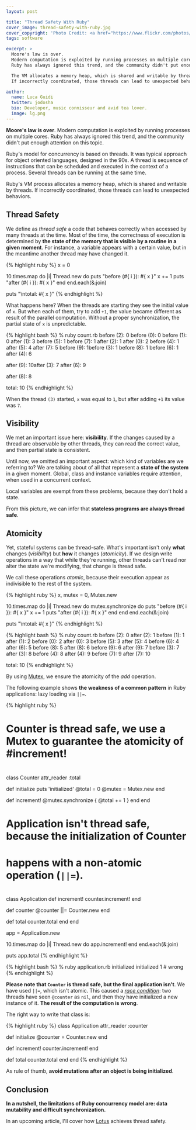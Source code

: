 ```yaml
---
layout: post

title: "Thread Safety With Ruby"
cover_image: thread-safety-with-ruby.jpg
cover_copyright: 'Photo Credit: <a href="https://www.flickr.com/photos/7516749@N07/3403830890/">Cyril Caton</a> via <a href="http://compfight.com">Compfight</a> <a href="http://www.flickr.com/help/general/#147">cc</a>'
tags: software

excerpt: >
  Moore's law is over.
  Modern computation is exploited by running processes on multiple cores.
  Ruby has always ignored this trend, and the community didn't put enough attention on this topic.

  The VM allocates a memory heap, which is shared and writable by threads.
  If incorrectly coordinated, those threads can lead to unexpected behaviors.

author:
  name: Luca Guidi
  twitter: jodosha
  bio: Developer, music connisseur and avid tea lover.
  image: lg.png
---
```


**Moore's law is over**.
Modern computation is exploited by running processes on multiple cores.
Ruby has always ignored this trend, and the community didn't put enough attention on this topic.

Ruby's model for concurrency is based on threads.
It was typical approach for object oriented languages, designed in the 90s.
A thread is sequence of instructions that can be scheduled and executed in the context of a process.
Several threads can be running at the same time.

Ruby's VM process allocates a memory heap, which is shared and writable by threads.
If incorrectly coordinated, those threads can lead to unexpected behaviors.

## Thread Safety

We define as _thread safe_ a code that behaves correctly when accessed by many threads at the time.
Most of the time, the correctness of execution is determined by **the state of the memory that is visible by a routine in a given moment**.
For instance, a variable appears with a certain value, but in the meantime another thread may have changed it.

{% highlight ruby %}
x = 0

10.times.map do |i|
  Thread.new do
    puts "before (#{ i }): #{ x }"
    x += 1
    puts "after (#{ i }): #{ x }"
  end
end.each(&:join)

puts "\ntotal: #{ x }"
{% endhighlight %}

What happens here? When the threads are starting they see the initial value of `x`.
But when each of them, try to add `+1`, the value became different as result of the parallel computation.
Without a proper synchronization, the partial state of `x` is unpredictable.

{% highlight bash %}
% ruby count.rb
before (2): 0
before (0): 0
before (1): 0
after (1): 3
before (5): 1
before (7): 1
after (2): 1
after (0): 2
before (4): 1
after (5): 4
after (7): 5
before (9): 1before (3): 1
before (8): 1
before (6): 1
after (4): 6

after (9): 10after (3): 7
after (6): 9

after (8): 8

total: 10
{% endhighlight %}

When the thread `(3)` started, `x` was equal to `1`, but after adding `+1` its value was `7`.

## Visibility

We met an important issue here: **visibility**.
If the changes caused by a thread are observable by other threads, they can read the correct value, and then partial state is consistent.

Until now, we omitted an important aspect: which kind of variables are we referring to?
We are talking about of all that represent a **state of the system** in a given moment.
Global, class and instance variables require attention, when used in a concurrent context.

Local variables are exempt from these problems, because they don't hold a state.

From this picture, we can infer that **stateless programs are always thread safe**.

## Atomicity

Yet, stateful systems can be thread-safe.
What's important isn't only **what** changes (_visibility_) but **how** it changes (_atomicity_).
If we design write operations in a way that while they're running, other threads can't read nor alter the state we're modifying, that change is thread safe.

We call these operations _atomic_, because their execution appear as indivisible to the rest of the system.

{% highlight ruby %}
x, mutex = 0, Mutex.new

10.times.map do |i|
  Thread.new do
    mutex.synchronize do
      puts "before (#{ i }): #{ x }"
      x += 1
      puts "after (#{ i }): #{ x }"
    end
  end
end.each(&:join)

puts "\ntotal: #{ x }"
{% endhighlight %}

{% highlight bash %}
% ruby count.rb
before (2): 0
after (2): 1
before (1): 1
after (1): 2
before (0): 2
after (0): 3
before (5): 3
after (5): 4
before (6): 4
after (6): 5
before (8): 5
after (8): 6
before (9): 6
after (9): 7
before (3): 7
after (3): 8
before (4): 8
after (4): 9
before (7): 9
after (7): 10

total: 10
{% endhighlight %}

By using [Mutex](http://www.ruby-doc.org/core-2.1.1/Mutex.html), we ensure the atomicity of the _add_ operation.

The following example shows **the weakness of a common pattern** in Ruby applications: lazy loading via `||=`.

{% highlight ruby %}
##
# Counter is thread safe, we use a Mutex to guarantee the atomicity of #increment!
#
class Counter
  attr_reader :total

  def initialize
    puts 'initialized'
    @total = 0
    @mutex = Mutex.new
  end

  def increment!
    @mutex.synchronize { @total += 1 }
  end
end

##
# Application isn't thread safe, because the initialization of Counter
# happens with a non-atomic operation (`||=`).
#
class Application
  def increment!
    counter.increment!
  end

  def counter
    @counter ||= Counter.new
  end

  def total
    counter.total
  end
end

app = Application.new

10.times.map do |i|
  Thread.new do
    app.increment!
  end
end.each(&:join)

puts app.total
{% endhighlight %}

{% highlight bash %}
% ruby application.rb
initialized
initialized
1 # wrong
{% endhighlight %}

**Please note that `Counter` is thread safe, but the final application isn't**.
We have used `||=`, which isn't atomic. This caused a [_race condition_](http://en.wikipedia.org/wiki/Race_condition): two threads have seen `@counter` as `nil`, and then they have initialized a new instance of it.
**The result of the computation is wrong**.

The right way to write that class is:

{% highlight ruby %}
class Application
  attr_reader :counter

  def initialize
    @counter = Counter.new
  end

  def increment!
    counter.increment!
  end

  def total
    counter.total
  end
end
{% endhighlight %}

As rule of thumb, **avoid mutations after an object is being initialized**.

## Conclusion

**In a nutshell, the limitations of Ruby concurrency model are: data mutability and difficult synchronization.** 

In an upcoming article, I'll cover how [Lotus](http://lotusrb.org) achieves thread safety.
